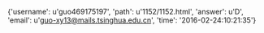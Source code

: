 {'username': u'guo469175197', 'path': u'1152/1152.html', 'answer': u'D', 'email': u'guo-xy13@mails.tsinghua.edu.cn', 'time': '2016-02-24:10:21:35'}